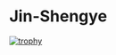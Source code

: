 # Jin-Shengye
[![trophy](https://github-profile-trophy.vercel.app/?username=jinshengye-git&theme=nord&column=3&margin-w=15&margin-h=15)](https://github.com/ryo-ma/github-profile-trophy)
